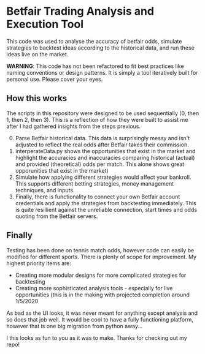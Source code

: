 # Betfair Trading Analysis and Execution Tool
This code was used to analyse the accuracy of betfair odds, simulate strategies to backtest ideas according to the historical data, and run these ideas live on the market.

**WARNING**: This code has not been refactored to fit best practices like naming conventions or design patterns. It is simply a tool iteratively built for personal use. Please cover your eyes.

## How this works
The scripts in this repository were designed to be used sequentially (0, then 1, then 2, then 3). This is a reflection of how they were built to assist me after I had gathered insights from the steps previous.

0. Parse Betfair historical data. This data is surprisingly messy and isn't adjusted to reflect the real odds after Betfair takes their commission.
1. interperateData.py shows the opportunities that exist in the market and highlight the accuracies and inaccuracies comparing historical (actual) and provided (theoretical) odds per match. This alone shows great opporunities that exist in the market)
2. Simulate how applying different strategies would affect your bankroll. This supports different betting strategies, money management techniques, and inputs.
3. Finally, there is functionality to connect your own Betfair account credentials and apply the strategies from backtesting immediately. This is quite resillient against the unreliable connection, start times and odds quoting from the Betfair servers.

## Finally
Testing has been done on tennis match odds, however code can easily be modified for different sports.
There is plenty of scope for improvement. My highest priority items are:
* Creating more modular designs for more complicated strategies for backtesting
* Creating more sophisticated analysis tools - especially for live opportunities (this is in the making with projected completion around 1/5/2020

As bad as the UI looks, it was never meant for anything except analysis and so does that job well. It would be cool to have a fully functioning platform, however that is one big migration from python away...

I this looks as fun to you as it was to make. Thanks for checking out my repo!
